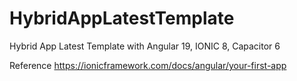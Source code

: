 # HybridAppLatestTemplate
Hybrid App Latest Template with 
  Angular 19, 
  IONIC 8, 
  Capacitor 6


Reference
https://ionicframework.com/docs/angular/your-first-app
